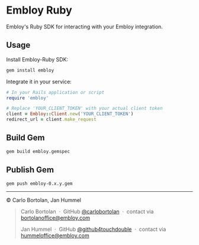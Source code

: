 # Embloy Ruby

Embloy's Ruby SDK for interacting with your Embloy integration.

## Usage

Install Embloy-Ruby SDK:

```Bash
gem install embloy
```

Integrate it in your service:

```Ruby
# In your Rails application or script
require 'embloy'

# Replace 'YOUR_CLIENT_TOKEN' with your actual client token
client = Embloy::Client.new('YOUR_CLIENT_TOKEN')
redirect_url = client.make_request
```

## Build Gem

```Bash
gem build embloy.gemspec
```

## Publish Gem

```Bash
gem push embloy-0.x.y.gem
```

---

© Carlo Bortolan, Jan Hummel

> Carlo Bortolan &nbsp;&middot;&nbsp;
> GitHub [@carlobortolan](https://github.com/carlobortolan) &nbsp;&middot;&nbsp;
> contact via [bortolanoffice@embloy.com](mailto:bortolanoffice@embloy.com)
>
> Jan Hummel &nbsp;&middot;&nbsp;
> GitHub [@github4touchdouble](https://github.com/github4touchdouble) &nbsp;&middot;&nbsp;
> contact via [hummeloffice@embloy.com](mailto:hummeloffice@embloy.com)
